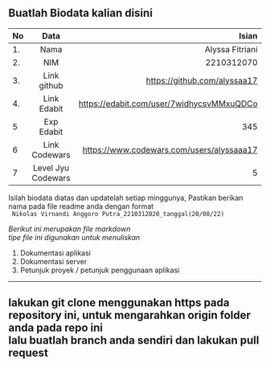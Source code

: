 **Buatlah Biodata kalian disini** <br />
----------------------------------------
|No | Data  | Isian|
|---|:-------:|------:|
|1. |Nama     | Alyssa Fitriani |
|2.| NIM        | 2210312070 |
|3. |Link github | https://github.com/alyssaa17 |
|4.| Link Edabit | https://edabit.com/user/7widhycsvMMxuQDCo |
|5|Exp Edabit   | 345 |
|6| Link Codewars| https://www.codewars.com/users/alyssaaa17 |
|7| Level Jyu Codewars|5|

Isilah biodata diatas dan updatelah setiap minggunya,
Pastikan berikan nama pada file readme anda dengan format <br/>
`
Nikolas Virnandi Anggoro Putra_2210312020_tanggal(20/08/22)` 

*Berikut ini merupakan file markdown <br/> tipe file ini digunakan untuk menuliskan*
1. Dokumentasi aplikasi
2. Dokumentasi server
3. Petunjuk proyek / petunjuk penggunaan aplikasi
----
**lakukan git clone menggunakan https pada repository ini, untuk mengarahkan origin folder anda pada repo ini<br/> lalu buatlah branch anda sendiri dan lakukan pull request**
----
